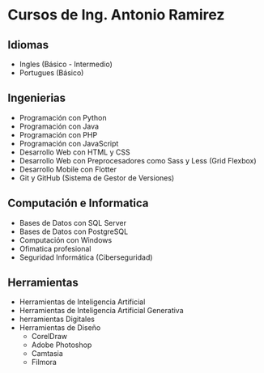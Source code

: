 # Cursos de Ing. Antonio Ramirez

## Idiomas

- Ingles (Básico - Intermedio)
- Portugues (Básico)

## Ingenierias

- Programación con Python
- Programación con Java
- Programación con PHP
- Programación con JavaScript
- Desarrollo Web con HTML y CSS
- Desarrollo Web con Preprocesadores como Sass y Less (Grid Flexbox)
- Desarrollo Mobile con Flotter
- Git y GitHub (Sistema de Gestor de Versiones)

## Computación e Informatica

- Bases de Datos con SQL Server
- Bases de Datos con PostgreSQL
- Computación con Windows
- Ofimatica profesional
- Seguridad Informática (Ciberseguridad)

## Herramientas

- Herramientas de Inteligencia Artificial
- Herramientas de Inteligencia Artificial Generativa
- herramientas Digitales
- Herramientas de Diseño
  - CorelDraw
  - Adobe Photoshop
  - Camtasia
  - Filmora
